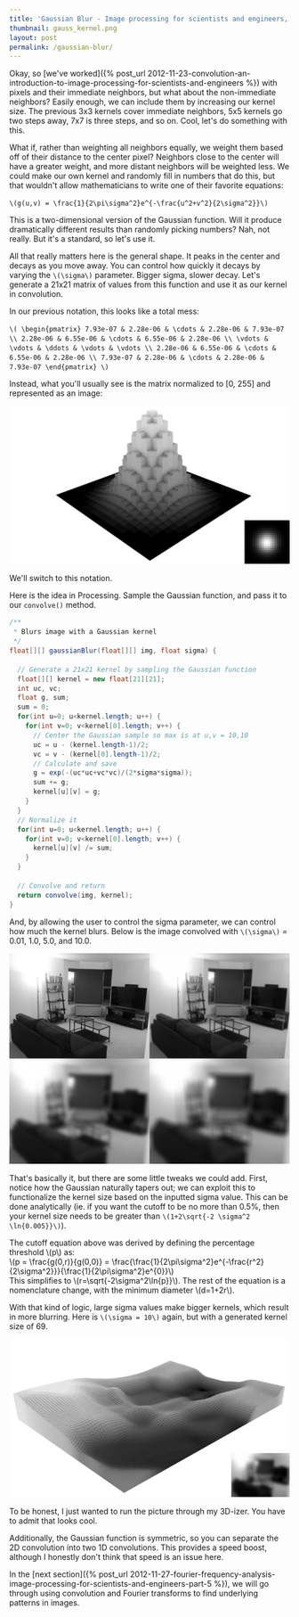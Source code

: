 ```yaml
---
title: 'Gaussian Blur - Image processing for scientists and engineers, Part 4'
thumbnail: gauss_kernel.png
layout: post
permalink: /gaussian-blur/
---
```


Okay, so [we've worked]({% post_url 2012-11-23-convolution-an-introduction-to-image-processing-for-scientists-and-engineers %})
with pixels and their immediate neighbors, but what about the non-immediate
neighbors? Easily enough, we can include them by increasing our kernel size.
The previous 3x3 kernels cover immediate neighbors, 5x5 kernels go two steps
away, 7x7 is three steps, and so on. Cool, let's do something with this.

What if, rather than weighting all neighbors equally, we weight them based off
of their distance to the center pixel? Neighbors close to the center will have a
greater weight, and more distant neighbors will be weighted less. We could make
our own kernel and randomly fill in numbers that do this, but that wouldn't allow
mathematicians to write one of their favorite equations:

`\(g(u,v) = \frac{1}{2\pi\sigma^2}e^{-\frac{u^2+v^2}{2\sigma^2}}\)`

This is a two-dimensional version of the Gaussian function. Will it produce
dramatically different results than randomly picking numbers? Nah, not really.
But it's a standard, so let's use it.

All that really matters here is the general shape. It peaks in the center and
decays as you move away. You can control how quickly it decays by varying the
`\(\sigma\)` parameter. Bigger sigma, slower decay. Let's generate a 21x21 matrix of values from this function and use it as our kernel in convolution.

In our previous notation, this looks like a total mess:

`\(
\begin{pmatrix}
7.93e-07 & 2.28e-06 & \cdots & 2.28e-06 & 7.93e-07 \\
2.28e-06 & 6.55e-06 & \cdots & 6.55e-06 & 2.28e-06 \\
\vdots & \vdots & \ddots & \vdots & \vdots \\
2.28e-06 & 6.55e-06 & \cdots & 6.55e-06 & 2.28e-06 \\
7.93e-07 & 2.28e-06 & \cdots & 2.28e-06 & 7.93e-07
\end{pmatrix}
\)`

Instead, what you'll usually see is the matrix normalized to [0, 255] and
represented as an image:

![](/assets/2012-11-25-gaussian-blur-image-processing-for-scientists-and-engineers-part-4/gauss_kernel.png)

We'll switch to this notation.

Here is the idea in Processing. Sample the Gaussian function, and pass it to our
`convolve()` method.

```java
/**
 * Blurs image with a Gaussian kernel
 */
float[][] gaussianBlur(float[][] img, float sigma) {

  // Generate a 21x21 kernel by sampling the Gaussian function
  float[][] kernel = new float[21][21];
  int uc, vc;
  float g, sum;
  sum = 0;
  for(int u=0; u<kernel.length; u++) {
    for(int v=0; v<kernel[0].length; v++) {
      // Center the Gaussian sample so max is at u,v = 10,10
      uc = u - (kernel.length-1)/2;
      vc = v - (kernel[0].length-1)/2;
      // Calculate and save
      g = exp(-(uc*uc+vc*vc)/(2*sigma*sigma));
      sum += g;
      kernel[u][v] = g;
    }
  }
  // Normalize it
  for(int u=0; u<kernel.length; u++) {
    for(int v=0; v<kernel[0].length; v++) {
      kernel[u][v] /= sum;
    }
  }

  // Convolve and return
  return convolve(img, kernel);
}
```

And, by allowing the user to control the sigma parameter, we can control how much
the kernel blurs. Below is the image convolved with `\(\sigma\)` = 0.01, 1.0,
5.0, and 10.0.

![](/assets/2012-11-25-gaussian-blur-image-processing-for-scientists-and-engineers-part-4/blurred_rooms.png)

That's basically it, but there are some little tweaks we could add. First, notice
how the Gaussian naturally tapers out; we can exploit this to functionalize the
kernel size based on the inputted sigma value. This can be done analytically (ie.
if you want the cutoff to be no more than 0.5%, then your kernel size needs to be
greater than `\(1+2\sqrt{-2 \sigma^2 \ln{0.005}}\)`).

<p class="alert-info">
The cutoff equation above was derived by defining the percentage threshold \(p\) as:
<br />
\(p = \frac{g(0,r)}{g(0,0)} = \frac{\frac{1}{2\pi\sigma^2}e^{-\frac{r^2}{2\sigma^2}}}{\frac{1}{2\pi\sigma^2}e^{0}}\)
<br />
This simplifies to \(r=\sqrt{-2\sigma^2\ln{p}}\). The rest of the equation is
a nomenclature change, with the minimum diameter \(d=1+2r\).
</p>

With that kind of logic, large sigma values make bigger kernels, which result
in more blurring. Here is `\(\sigma = 10\)` again, but with a generated kernel
size of 69.

![](/assets/2012-11-25-gaussian-blur-image-processing-for-scientists-and-engineers-part-4/gauss_room.png)

To be honest, I just wanted to run the picture through my 3D-izer. You have to
admit that looks cool.

Additionally, the Gaussian function is symmetric, so you can separate the 2D
convolution into two 1D convolutions. This provides a speed boost, although I
honestly don't think that speed is an issue here.

In the [next section]({% post_url 2012-11-27-fourier-frequency-analysis-image-processing-for-scientists-and-engineers-part-5 %}),
we will go through using convolution and Fourier transforms to find underlying
patterns in images.
